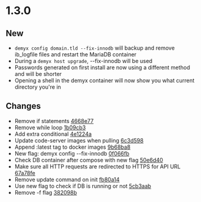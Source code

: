 # 1.3.0
## New
- `demyx config domain.tld --fix-innodb` will backup and remove ib_logfile files and restart the MariaDB container
- During a `demyx host upgrade`, --fix-innodb will be used
- Passwords generated on first install are now using a different method and will be shorter
- Opening a shell in the demyx container will now show you what current directory you're in

## Changes
- Remove if statements [4668e77](https://github.com/demyxco/demyx/commit/4668e773f726982ce5098f3a49d87cff21e5da47)
- Remove while loop [1b09cb3](https://github.com/demyxco/demyx/commit/1b09cb373814bd17346891aa43913918db449fe5)
- Add extra conditional [4e1224a](https://github.com/demyxco/demyx/commit/4e1224a8b2037476a08cd9e5668d4b8663964258)
- Update code-server images when pulling [6c3d598](https://github.com/demyxco/demyx/commit/6c3d598561ba09a984a36c342de7e088f67db94e)
- Append :latest tag to docker images [9b68ba8](https://github.com/demyxco/demyx/commit/9b68ba8e18d50c56b2fd0922ce7c7824be405d9f)
- New flag: demyx config --fix-innodb [0f066fb](https://github.com/demyxco/demyx/commit/0f066fbb08c6b7a67ee59213b38d485765cb3379)
- Check DB container after compose with new flag [50e6d40](https://github.com/demyxco/demyx/commit/50e6d40ed2d44ec5599c36064fed3105d0538868)
- Make sure all HTTP requests are redirected to HTTPS for API URL [67a78fe](https://github.com/demyxco/demyx/commit/67a78feaf7f18df132ebaec2af4c0389a6a3152d)
- Remove update command on init [fb80a14](https://github.com/demyxco/demyx/commit/fb80a14b692fbcbefed429b95f9bc2ec86f0b90f)
- Use new flag to check if DB is running or not [5cb3aab](https://github.com/demyxco/demyx/commit/5cb3aab19ec470fa8707d99b220e65bd599d7794)
- Remove -f flag [382098b](https://github.com/demyxco/demyx/commit/382098b549b06e8ca35d4f19a88130690afaf025)
